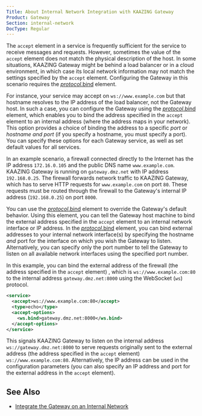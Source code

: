 ```yaml
---
Title: About Internal Network Integration with KAAZING Gateway
Product: Gateway
Section: internal-network
DocType: Regular
---
```


The `accept` element in a service is frequently sufficient for the service to receive messages and requests. However, sometimes the value of the `accept` element does not match the physical description of the host. In some situations, KAAZING Gateway might be behind a load balancer or in a cloud environment, in which case its local network information may not match the settings specified by the `accept` element. Configuring the Gateway in this scenario requires the [*protocol*.bind](../admin-reference/r_configure_gateway_service.md#protocolbind) element.

For instance, your service may accept on `ws://www.example.com` but that hostname resolves to the IP address of the load balancer, not the Gateway host. In such a case, you can configure the Gateway using the [*protocol*.bind](../admin-reference/r_configure_gateway_service.md#protocolbind) element, which enables you to bind the address specified in the `accept` element to an internal address (where the address maps in your network). This option provides a choice of binding the address to a specific *port* or *hostname and port* (if you specify a hostname, you must specify a port). You can specify these options for each Gateway service, as well as set default values for all services.

In an example scenario, a firewall connected directly to the Internet has the IP address `172.16.0.105` and the public DNS name `www.example.com`. KAAZING Gateway is running on `gateway.dmz.net` with IP address `192.168.0.25`. The firewall forwards network traffic to KAAZING Gateway, which has to serve HTTP requests for `www.example.com` on port `80`. These requests must be routed through the firewall to the Gateway's internal IP address (`192.168.0.25`) on port `8000`.

You can use the [*protocol*.bind](../admin-reference/r_configure_gateway_service.md#protocolbind) element to override the Gateway's default behavior. Using this element, you can tell the Gateway host machine to bind the external address specified in the `accept` element to an internal network interface or IP address. In the [*protocol*.bind](../admin-reference/r_configure_gateway_service.md#protocolbind) element, you can bind external addresses to your internal network interface(s) by specifying the hostname *and* port for the interface on which you wish the Gateway to listen. Alternatively, you can specify only the port number to tell the Gateway to listen on all available network interfaces using the specified port number.

In this example, you can bind the external address of the firewall (the address specified in the `accept` element) , which is `ws://www.example.com:80` to the internal address `gateway.dmz.net:8000` using the WebSocket (`ws`) protocol.

``` xml
<service>
  <accept>ws://www.example.com:80</accept>
  <type>echo</type>
  <accept-options>  
    <ws.bind>gateway.dmz.net:8000</ws.bind>
  </accept-options>
</service>
```

This signals KAAZING Gateway to listen on the internal address `ws://gateway.dmz.net:8000` to serve requests originally sent to the external address (the address specified in the `accept` element) `ws://www.example.com:80`. Alternatively, the IP address can be used in the configuration parameters (you can also specify an IP address and port for the external address in the `accept` element).

See Also
--------

-   [Integrate the Gateway on an Internal Network](p_protocol_binding.md)
